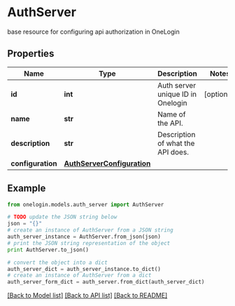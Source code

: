 # AuthServer

base resource for configuring api authorization in OneLogin

## Properties
Name | Type | Description | Notes
------------ | ------------- | ------------- | -------------
**id** | **int** | Auth server unique ID in Onelogin | [optional] 
**name** | **str** | Name of the API. | 
**description** | **str** | Description of what the API does. | 
**configuration** | [**AuthServerConfiguration**](AuthServerConfiguration.md) |  | 

## Example

```python
from onelogin.models.auth_server import AuthServer

# TODO update the JSON string below
json = "{}"
# create an instance of AuthServer from a JSON string
auth_server_instance = AuthServer.from_json(json)
# print the JSON string representation of the object
print AuthServer.to_json()

# convert the object into a dict
auth_server_dict = auth_server_instance.to_dict()
# create an instance of AuthServer from a dict
auth_server_form_dict = auth_server.from_dict(auth_server_dict)
```
[[Back to Model list]](../README.md#documentation-for-models) [[Back to API list]](../README.md#documentation-for-api-endpoints) [[Back to README]](../README.md)


